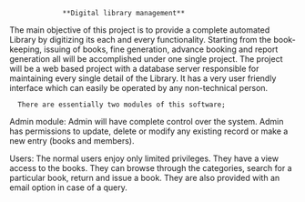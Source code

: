 
                 **Digital library management**
The main objective of this project is to provide a complete automated Library by digitizing its
each and every functionality. Starting from the book-keeping, issuing of books, fine
generation, advance booking and report generation all will be accomplished under one single
project. The project will be a web based project with a database server responsible for
maintaining every single detail of the Library. It has a very user friendly interface which can
easily be operated by any non-technical person.

      There are essentially two modules of this software;

Admin module: Admin will have complete control over the system. Admin has permissions to
update, delete or modify any existing record or make a new entry (books and members). 

 Users: The normal users enjoy only limited privileges. They have a view access to the books.
They can browse through the categories, search for a particular book, return and issue a
book. They are also provided with an email option in case of a query.



